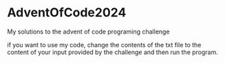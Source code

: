 # AdventOfCode2024
My solutions to the advent of code programing challenge

if you want to use my code, change the contents of the txt file to the content of your input provided by the challenge and then run the program.
